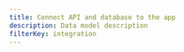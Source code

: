 ```yaml
---
title: Connect API and database to the app
description: Data model description
filterKey: integration
---
```


<inline-fragment integration="react" src="~/start/getting-started/fragments/react/api.md"></inline-fragment>
<inline-fragment integration="react-native" src="~/start/getting-started/fragments/reactnative/api.md"></inline-fragment>
<inline-fragment integration="android" src="~/start/getting-started/fragments/android/data-model.md"></inline-fragment>
<inline-fragment integration="ios" src="~/start/getting-started/fragments/ios/data-model.md"></inline-fragment>
<inline-fragment integration="angular" src="~/start/getting-started/fragments/angular/data-model.md"></inline-fragment>
<inline-fragment integration="ionic" src="~/start/getting-started/fragments/ionic/data-model.md"></inline-fragment>
<inline-fragment integration="js" src="~/start/getting-started/fragments/vanillajs/data-model.md"></inline-fragment>
<inline-fragment integration="vue" src="~/start/getting-started/fragments/vanillajs/data-model.md"></inline-fragment>